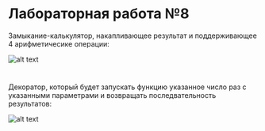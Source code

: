# Лабораторная работа №8

Замыкание-калькулятор, накапливающее результат и поддерживающее 4 арифметичесике операции:

![alt text](https://github.com/ISTENDLAY/Labs/blob/main/lab8/img/1st.png?raw=true)
#
Декоратор, который будет запускать функцию указанное число раз с указанными параметрами и возвращать последвательность результатов:

![alt text](https://github.com/ISTENDLAY/Labs/blob/main/lab8/img/2nd.png?raw=true)
